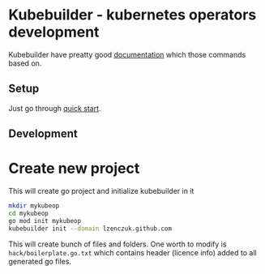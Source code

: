 # Kubebuilder - kubernetes operators development

Kubebuilder have preatty good [documentation](https://book.kubebuilder.io/) which those commands based on.

## Setup
Just go through [quick start](https://kubebuilder.io/quick-start.html).

## Development
# Create new project
This will create go project and initialize kubebuilder in it
```bash
mkdir mykubeop
cd mykubeop
go mod init mykubeop
kubebuilder init --domain lzenczuk.github.com
```
This will create bunch of files and folders. One worth to modify is `hack/boilerplate.go.txt` which contains header (licence info) added to all generated go files.
